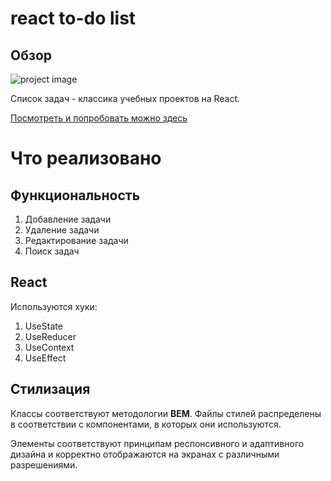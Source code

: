 # react to-do list

## Обзор

![project image](https://psv4.userapi.com/c235131/u499681540/docs/d26/8eb737c0dfd6/tl.jpg?extra=czBl3GF49UZioh1kLtlX-FL5IHlQex8PSRA8321K_CVAW4qbkSx4OKyfeTes6yNwqhm7_dIeSLIegbyOMjG7xAKJxt4CTMkvuGIw6RAH6kqtKpor6olOP9zk_WBOiegHzHHsd1isSqWbZDt9z7RyhJw)

Список задач - классика учебных проектов на React.

[Посмотреть и попробовать можно здесь](https://ggalushko.github.io/todo-list/)

# Что реализовано

## Функциональность

1.  Добавление задачи
2.  Удаление задачи
3.  Редактирование задачи
4.  Поиск задач

## React

Используются хуки: 
1.  UseState
2.  UseReducer
3.  UseContext
4.  UseEffect

## Стилизация

Классы соответствуют методологии **BEM**. Файлы стилей распределены в соответствии с компонентами, в которых они используются.

Элементы соответствуют принципам респонсивного и адаптивного дизайна и корректно отображаются на экранах с различными разрешениями.
